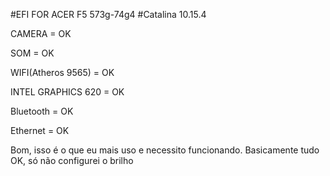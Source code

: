 
#EFI FOR ACER F5 573g-74g4
#Catalina 10.15.4
<p>CAMERA = OK</p>
<p>SOM = OK</p>
<p>WIFI(Atheros 9565) = OK</p>
<p>INTEL GRAPHICS 620 = OK</p>
<p>Bluetooth = OK</p>
<p>Ethernet = OK</p>

Bom, isso é o que eu mais uso e necessito funcionando.
Basicamente tudo OK, só não configurei o brilho
